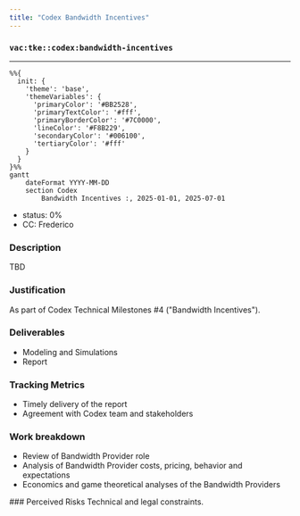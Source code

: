 ```yaml
---
title: "Codex Bandwidth Incentives"
---
```

### `vac:tke::codex:bandwidth-incentives`
---

```mermaid
%%{ 
  init: { 
    'theme': 'base', 
    'themeVariables': { 
      'primaryColor': '#BB2528', 
      'primaryTextColor': '#fff', 
      'primaryBorderColor': '#7C0000', 
      'lineColor': '#F8B229', 
      'secondaryColor': '#006100', 
      'tertiaryColor': '#fff' 
    } 
  } 
}%%
gantt
	dateFormat YYYY-MM-DD
	section Codex
		Bandwidth Incentives :, 2025-01-01, 2025-07-01
```

- status: 0%
- CC: Frederico

### Description
TBD

### Justification
As part of Codex Technical Milestones #4 ("Bandwidth Incentives").

### Deliverables
- Modeling and Simulations
- Report

### Tracking Metrics
- Timely delivery of the report
- Agreement with Codex team and stakeholders

### Work breakdown
- Review of Bandwidth Provider role
- Analysis of Bandwidth Provider costs, pricing, behavior and expectations
- Economics and game theoretical analyses of the Bandwidth Providers

### Perceived Risks
Technical and legal constraints.
